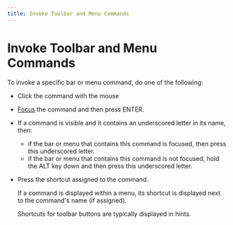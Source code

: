 ```yaml
---
title: Invoke Toolbar and Menu Commands
---
```

# Invoke Toolbar and Menu Commands
To invoke a specific bar or menu command, do one of the following:
* Click the command with the mouse
* [Focus](../navigation/keyboard-navigation-in-menus-and-toolbars.md) the command and then press ENTER.
* If a command is visible and it contains an underscored letter in its name, then:
	* if the bar or menu that contains this command is focused, then press this underscored letter.
	* if the bar or menu that contains this command is not focused, hold the ALT key down and then press this underscored letter.
* Press the shortcut assigned to the command.
	
	If a command is displayed within a menu, its shortcut is displayed next to the command's name (if assigned).
	
	Shortcuts for toolbar buttons are typically displayed in hints.